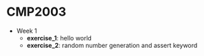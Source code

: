 # CMP2003


- Week 1
    - **exercise_1**: hello world
    - **exercise_2**: random number generation and assert keyword
